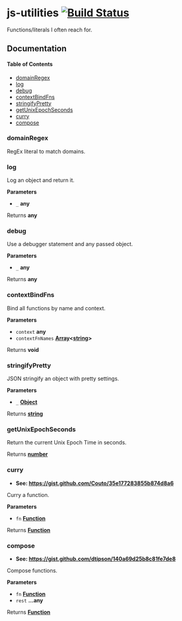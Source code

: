 # js-utilities [![Build Status](https://img.shields.io/travis/a-marquez/js-utilities/master.svg?style=flat-square)](https://travis-ci.org/a-marquez/js-utilities)

Functions/literals I often reach for.

## Documentation

<!-- Generated by documentation.js. Update this documentation by updating the source code. -->

#### Table of Contents

-   [domainRegex](#domainregex)
-   [log](#log)
-   [debug](#debug)
-   [contextBindFns](#contextbindfns)
-   [stringifyPretty](#stringifypretty)
-   [getUnixEpochSeconds](#getunixepochseconds)
-   [curry](#curry)
-   [compose](#compose)

### domainRegex

RegEx literal to match domains.

### log

Log an object and return it.

**Parameters**

-   `_` **any**

Returns **any**

### debug

Use a debugger statement and any passed object.

**Parameters**

-   `_` **any**

Returns **any**

### contextBindFns

Bind all functions by name and context.

**Parameters**

-   `context` **any**
-   `contextFnNames` **[Array](https://developer.mozilla.org/docs/Web/JavaScript/Reference/Global_Objects/Array)&lt;[string](https://developer.mozilla.org/docs/Web/JavaScript/Reference/Global_Objects/String)>**

Returns **void**

### stringifyPretty

JSON stringify an object with pretty settings.

**Parameters**

-   `_` **[Object](https://developer.mozilla.org/docs/Web/JavaScript/Reference/Global_Objects/Object)**

Returns **[string](https://developer.mozilla.org/docs/Web/JavaScript/Reference/Global_Objects/String)**

### getUnixEpochSeconds

Return the current Unix Epoch Time in seconds.

Returns **[number](https://developer.mozilla.org/docs/Web/JavaScript/Reference/Global_Objects/Number)**

### curry

-   **See: <https://gist.github.com/Couto/35e177283855b874d8a6>**

Curry a function.

**Parameters**

-   `fn` **[Function](https://developer.mozilla.org/docs/Web/JavaScript/Reference/Statements/function)**

Returns **[Function](https://developer.mozilla.org/docs/Web/JavaScript/Reference/Statements/function)**

### compose

-   **See: <https://gist.github.com/dtipson/140a69d25b8c81fe7de8>**

Compose functions.

**Parameters**

-   `fn` **[Function](https://developer.mozilla.org/docs/Web/JavaScript/Reference/Statements/function)**
-   `rest` **...any**

Returns **[Function](https://developer.mozilla.org/docs/Web/JavaScript/Reference/Statements/function)**
